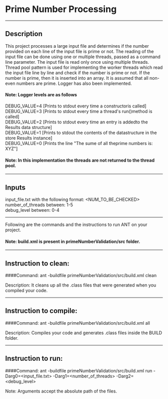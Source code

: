 # Prime Number Processing

-----------------------------------------------------------------------
## Description
This project processes a large input file and determines if the number provided on each line of the input file is prime or not. The reading of the input file can be done using one or multiple threads, passed as a command line parameter. The input file is read only once using multiple threads. Thread pool pattern is used for implementing the worker threads which read the input file line by line and check if the number is prime or not. If the number is prime, then it is inserted into an array. It is assumed that all non-even numbers are prime. Logger has also been implemented.
#### Note: Logger levels are as follows
DEBUG_VALUE=4 [Prints to stdout every time a constructoris called]<br/>
DEBUG_VALUE=3 [Prints to stdout every time a thread's run()method is called]<br/>
DEBUG_VALUE=2 [Prints to stdout every time an entry is addedto the Results data structure]<br/>
DEBUG_VALUE=1 [Prints to stdout the contents of the datastructure in the store Results instance]<br/>
DEBUG_VALUE=0 [Prints the line "The sume of all theprime numbers is: XYZ"]<br/>

#### Note: In this implementation the threads are not returned to the thread pool.

-----------------------------------------------------------------------
## Inputs
input_file.txt with the following format: <NUM_TO_BE_CHECKED><br/>
number_of_threads between: 1-5<br/>
debug_level between: 0-4

-----------------------------------------------------------------------
Following are the commands and the instructions to run ANT on your project.
#### Note: build.xml is present in primeNumberValidation/src folder.

-----------------------------------------------------------------------
## Instruction to clean:

####Command: ant -buildfile primeNumberValidation/src/build.xml clean

Description: It cleans up all the .class files that were generated when you
compiled your code.

-----------------------------------------------------------------------
## Instruction to compile:

####Command: ant -buildfile primeNumberValidation/src/build.xml all

Description: Compiles your code and generates .class files inside the BUILD folder.

-----------------------------------------------------------------------
## Instruction to run:

####Command: ant -buildfile primeNumberValidation/src/build.xml run -Darg0=<input_file.txt> -Darg1=<number_of_threads> -Darg2=<debug_level>

Note: Arguments accept the absolute path of the files.
